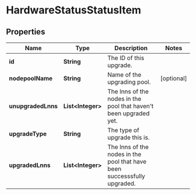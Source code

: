
# HardwareStatusStatusItem

## Properties
Name | Type | Description | Notes
------------ | ------------- | ------------- | -------------
**id** | **String** | The ID of this upgrade. | 
**nodepoolName** | **String** | Name of the upgrading pool. |  [optional]
**unupgradedLnns** | **List&lt;Integer&gt;** | The lnns of the nodes in the pool that haven&#39;t been upgraded yet. | 
**upgradeType** | **String** | The type of upgrade this is. | 
**upgradedLnns** | **List&lt;Integer&gt;** | The lnns of the nodes in the pool that have been successsfully upgraded. | 




